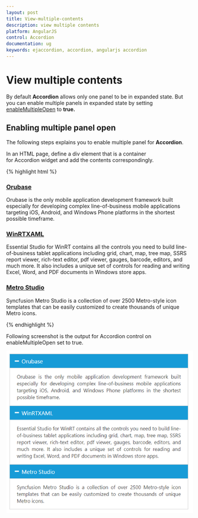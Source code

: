 ```yaml
---
layout: post
title: View-multiple-contents
description: view multiple contents
platform: AngularJS
control: Accordion 
documentation: ug
keywords: ejaccordion, accordion, angularjs accordion
---
```


# View multiple contents

By default **Accordion** allows only one panel to be in expanded state. But you can enable multiple panels in expanded state by setting [enableMultipleOpen](https://help.syncfusion.com/api/js/ejaccordion#members:enablemultipleopen) to **true.**

## Enabling multiple panel open

The following steps explains you to enable multiple panel for **Accordion**.

In an HTML page, define a div element that is a container for Accordion widget and add the contents correspondingly.

{% highlight html %}

   
<div id="accordion" style="width: 500px" ej-accordion e-enablemultipleopen="true">
    <h3>
        <a href="#">Orubase</a>
    </h3>
    <div>
        <!-- add accordion contents here to load contents under this header -->
        Orubase is the only mobile application development framework built especially for developing complex line-of-business mobile applications targeting iOS, Android, and Windows Phone platforms in the shortest possible timeframe.
    </div>
    <h3>
        <a href="#">WinRTXAML</a>
    </h3>
    <div>
        <!-- add accordion contents here to load contents under this header -->
        Essential Studio for WinRT contains all the controls you need to build line-of-business tablet applications including grid, chart, map, tree map, SSRS report viewer, rich-text editor, pdf viewer, gauges, barcode, editors, and much more. It also includes a unique set of controls for reading and writing Excel, Word, and PDF documents in Windows store apps.
    </div>
    <h3>
        <a href="#">Metro Studio</a>
    </h3>
    <div>
        <!-- add accordion contents here to load contents under this header -->
        Syncfusion Metro Studio is a collection of over 2500 Metro-style icon templates that can be easily customized to create thousands of unique Metro icons.
    </div>
</div>


{% endhighlight %}


Following screenshot is the output for Accordion control on enableMultipleOpen set to true.


![](View-multiple-contents_images/View-multiple-contents_img1.png)